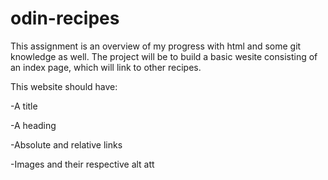 # odin-recipes
This assignment is an overview of my progress with html and some git knowledge as well. The project will be to build a basic wesite consisting of an index page, which will link to other recipes.

This website should have:

-A title

-A heading

-Absolute and relative links

-Images and their respective alt att
 

